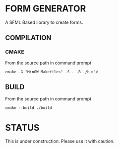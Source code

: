 # FORM GENERATOR

A SFML Based library to create forms.

## COMPILATION

### CMAKE

From the source path in command prompt
```
cmake -G "MinGW Makefiles" -S . -B ./build
```

## BUILD

From the source path in command prompt
```
cmake --build ./build
```

# STATUS

This is under construction. Please use it with caution.
